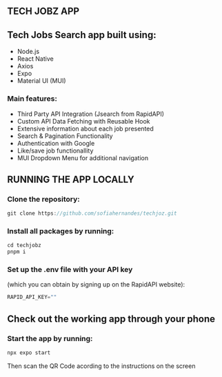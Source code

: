 ## TECH JOBZ APP
## Tech Jobs Search app built using:
- Node.js
- React Native
- Axios
- Expo
- Material UI (MUI)

### Main features:
- Third Party API Integration (Jsearch from RapidAPI)
- Custom API Data Fetching with Reusable Hook
- Extensive information about each job presented
- Search & Pagination Functionality
- Authentication with Google
- Like/save job functionallity
- MUI Dropdown Menu for additional navigation


## RUNNING THE APP LOCALLY
### Clone the repository:
```jsx
git clone https://github.com/sofiahernandes/techjoz.git
```

### Install all packages by running:
```jsx
cd techjobz
pnpm i
```

### Set up the .env file with your API key 
(which you can obtain by signing up on the RapidAPI website):
```jsx
RAPID_API_KEY=""
```

## Check out the working app through your phone
### Start the app by running:
```jsx
npx expo start
```
Then scan the QR Code acording to the instructions on the screen
